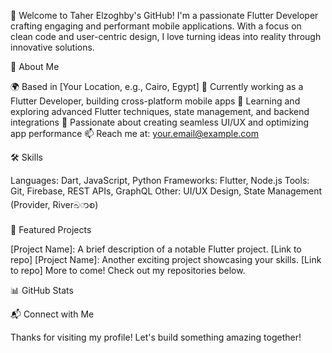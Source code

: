 👋 Welcome to Taher Elzoghby's GitHub!
I'm a passionate Flutter Developer crafting engaging and performant mobile applications. With a focus on clean code and user-centric design, I love turning ideas into reality through innovative solutions.

🚀 About Me

🌍 Based in [Your Location, e.g., Cairo, Egypt]
💼 Currently working as a Flutter Developer, building cross-platform mobile apps
🌱 Learning and exploring advanced Flutter techniques, state management, and backend integrations
🎯 Passionate about creating seamless UI/UX and optimizing app performance
📫 Reach me at: your.email@example.com


🛠️ Skills

Languages: Dart, JavaScript, Python
Frameworks: Flutter, Node.js
Tools: Git, Firebase, REST APIs, GraphQL
Other: UI/UX Design, State Management (Provider, Riverබာစ)


📂 Featured Projects

[Project Name]: A brief description of a notable Flutter project. [Link to repo]
[Project Name]: Another exciting project showcasing your skills. [Link to repo]
More to come! Check out my repositories below.


📊 GitHub Stats


📬 Connect with Me
 

Thanks for visiting my profile! Let's build something amazing together!
